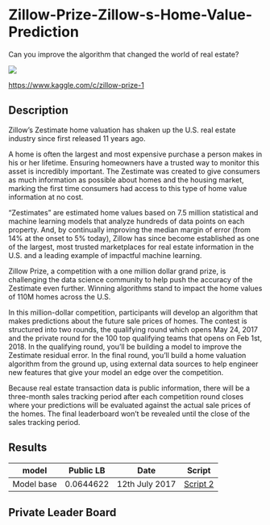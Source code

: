 # Zillow-Prize-Zillow-s-Home-Value-Prediction
Can you improve the algorithm that changed the world of real estate?

![](https://static.pexels.com/photos/106399/pexels-photo-106399.jpeg)

https://www.kaggle.com/c/zillow-prize-1

## Description
Zillow’s Zestimate home valuation has shaken up the U.S. real estate industry since first released 11 years ago.

A home is often the largest and most expensive purchase a person makes in his or her lifetime. Ensuring homeowners have a trusted way to monitor this asset is incredibly important. The Zestimate was created to give consumers as much information as possible about homes and the housing market, marking the first time consumers had access to this type of home value information at no cost.

“Zestimates” are estimated home values based on 7.5 million statistical and machine learning models that analyze hundreds of data points on each property. And, by continually improving the median margin of error (from 14% at the onset to 5% today), Zillow has since become established as one of the largest, most trusted marketplaces for real estate information in the U.S. and a leading example of impactful machine learning.

Zillow Prize, a competition with a one million dollar grand prize, is challenging the data science community to help push the accuracy of the Zestimate even further. Winning algorithms stand to impact the home values of 110M homes across the U.S.

In this million-dollar competition, participants will develop an algorithm that makes predictions about the future sale prices of homes. The contest is structured into two rounds, the qualifying round which opens May 24, 2017 and the private round for the 100 top qualifying teams that opens on Feb 1st, 2018. In the qualifying round, you’ll be building a model to improve the Zestimate residual error. In the final round, you’ll build a home valuation algorithm from the ground up, using external data sources to help engineer new features that give your model an edge over the competition.

Because real estate transaction data is public information, there will be a three-month sales tracking period after each competition round closes where your predictions will be evaluated against the actual sale prices of the homes. The final leaderboard won’t be revealed until the close of the sales tracking period.


## Results

model | Public LB | Date | Script
--- | --- | --- | ---
Model base | 0.0644622 | 12th July 2017 | [Script 2](https://github.com/satacroteam/Zillow-Prize-Zillow-s-Home-Value-Prediction/blob/master/Script/Zillow_2.py)

## Private Leader Board

